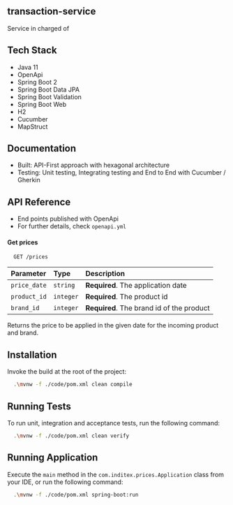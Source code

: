 ## transaction-service

Service in charged of

## Tech Stack

* Java 11
* OpenApi
* Spring Boot 2
* Spring Boot Data JPA
* Spring Boot Validation
* Spring Boot Web
* H2
* Cucumber
* MapStruct

## Documentation

* Built: API-First approach with hexagonal architecture
* Testing: Unit testing, Integrating testing and End to End with Cucumber / Gherkin

## API Reference

* End points published with OpenApi
* For further details, check `openapi.yml`

#### Get prices

```http
  GET /prices
```

| Parameter    | Type       | Description                                |
|:-------------|:-----------|:-------------------------------------------|
| `price_date` | `string`   | **Required**. The application date         |
| `product_id` | `integer`  | **Required**. The product id               |
| `brand_id`   | `integer`  | **Required**. The brand id of the product  |

Returns the price to be applied in the given date for the incoming product and brand.

## Installation

Invoke the build at the root of the project:

```bash
  .\mvnw -f ./code/pom.xml clean compile
```

## Running Tests

To run unit, integration and acceptance tests, run the following command:

```bash
  .\mvnw -f ./code/pom.xml clean verify
```

## Running Application

Execute the `main` method in the `com.inditex.prices.Application` class from your IDE,
or run the following command:

```bash
  .\mvnw -f ./code/pom.xml spring-boot:run
```

